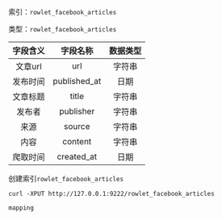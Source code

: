 索引：`rowlet_facebook_articles`

类型：`rowlet_facebook_articles`

| 字段含义 | 字段名称 | 数据类型 |
| :---: | :---: | :---: |
| 文章url | url | 字符串 |
| 发布时间 | published\_at | 日期 |
| 文章标题 | title | 字符串 |
| 发布者 | publisher | 字符串 |
| 来源 | source | 字符串 |
| 内容 | content | 字符串 |
| 爬取时间 | created\_at | 日期 |

创建索引`rowlet_facebook_articles`

```
curl -XPUT http://127.0.0.1:9222/rowlet_facebook_articles
```

`mapping`

```

```



